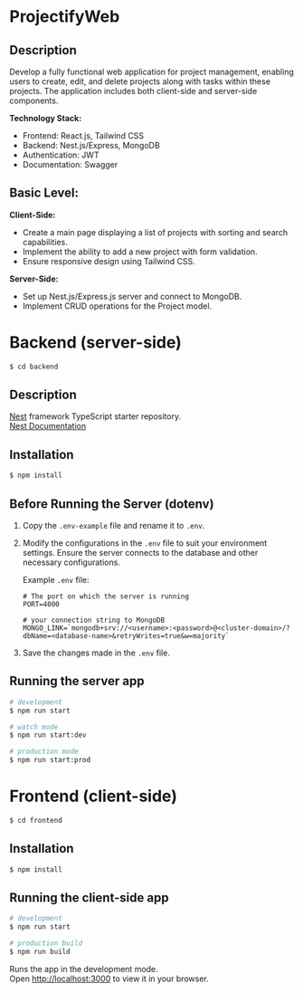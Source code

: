 # ProjectifyWeb

## Description
Develop a fully functional web application for project management, enabling users to create, edit, and delete projects along with tasks within these projects. The application includes both client-side and server-side components.

**Technology Stack:**
- Frontend: React.js, Tailwind CSS
- Backend: Nest.js/Express, MongoDB
- Authentication: JWT
- Documentation: Swagger

## Basic Level:

**Client-Side:**
- Create a main page displaying a list of projects with sorting and search capabilities.
- Implement the ability to add a new project with form validation.
- Ensure responsive design using Tailwind CSS.  

**Server-Side:**
- Set up Nest.js/Express.js server and connect to MongoDB.
- Implement CRUD operations for the Project model.

# Backend (server-side)

```bash
$ cd backend
```

## Description

[Nest](https://github.com/nestjs/nest) framework TypeScript starter repository.  
[Nest Documentation](https://docs.nestjs.com/)

## Installation

```bash
$ npm install
```

## Before Running the Server (dotenv)

1. Copy the `.env-example` file and rename it to `.env`.

2. Modify the configurations in the `.env` file to suit your environment settings. Ensure the server connects to the database and other necessary configurations.

    Example `.env` file:
    ```dotenv
    # The port on which the server is running
    PORT=4000

    # your connection string to MongoDB
    MONGO_LINK=`mongodb+srv://<username>:<password>@<cluster-domain>/?dbName=<database-name>&retryWrites=true&w=majority`
    ```

3. Save the changes made in the `.env` file.


## Running the server app

```bash
# development
$ npm run start

# watch mode
$ npm run start:dev

# production mode
$ npm run start:prod
```

<!-- ## Test

```bash
# unit tests
$ npm run test

# e2e tests
$ npm run test:e2e

# test coverage
$ npm run test:cov
``` -->

# Frontend (client-side)

```bash
$ cd frontend
```

## Installation

```bash
$ npm install
```

## Running the client-side app

```bash
# development
$ npm run start

# production build
$ npm run build
```

Runs the app in the development mode.\
Open [http://localhost:3000](http://localhost:3000) to view it in your browser.